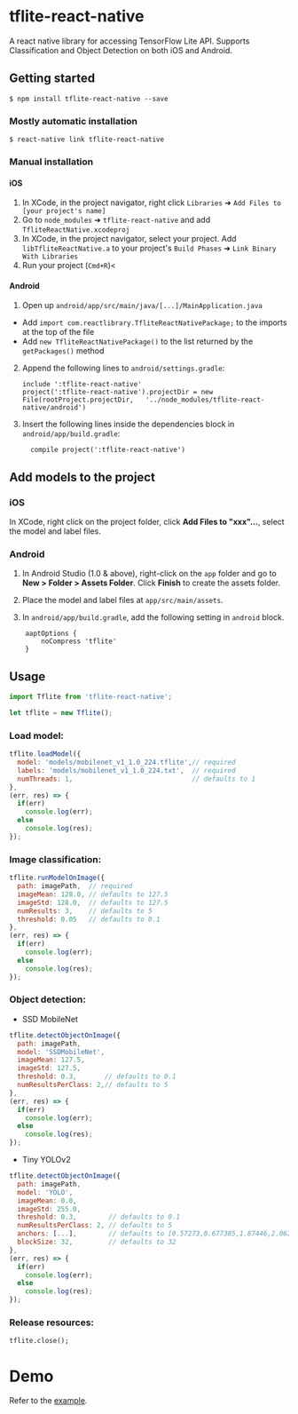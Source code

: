 
# tflite-react-native

A react native library for accessing TensorFlow Lite API. Supports Classification and Object Detection on both iOS and Android.

## Getting started

`$ npm install tflite-react-native --save`

### Mostly automatic installation

`$ react-native link tflite-react-native`

### Manual installation

#### iOS

1. In XCode, in the project navigator, right click `Libraries` ➜ `Add Files to [your project's name]`
2. Go to `node_modules` ➜ `tflite-react-native` and add `TfliteReactNative.xcodeproj`
3. In XCode, in the project navigator, select your project. Add `libTfliteReactNative.a` to your project's `Build Phases` ➜ `Link Binary With Libraries`
4. Run your project (`Cmd+R`)<

#### Android

1. Open up `android/app/src/main/java/[...]/MainApplication.java`
  - Add `import com.reactlibrary.TfliteReactNativePackage;` to the imports at the top of the file
  - Add `new TfliteReactNativePackage()` to the list returned by the `getPackages()` method
2. Append the following lines to `android/settings.gradle`:
    ```
    include ':tflite-react-native'
    project(':tflite-react-native').projectDir = new File(rootProject.projectDir,   '../node_modules/tflite-react-native/android')
    ```
3. Insert the following lines inside the dependencies block in `android/app/build.gradle`:
    ```
      compile project(':tflite-react-native')
    ```

## Add models to the project

### iOS

In XCode, right click on the project folder, click **Add Files to "xxx"...**, select the model and label files.

### Android

1. In Android Studio (1.0 & above), right-click on the `app` folder and go to **New > Folder > Assets Folder**. Click **Finish** to create the assets folder.

2. Place the model and label files at `app/src/main/assets`.

2. In `android/app/build.gradle`, add the following setting in `android` block.

```
    aaptOptions {
        noCompress 'tflite'
    }
```

## Usage

```javascript
import Tflite from 'tflite-react-native';

let tflite = new Tflite();
```

### Load model:

```javascript
tflite.loadModel({
  model: 'models/mobilenet_v1_1.0_224.tflite',// required
  labels: 'models/mobilenet_v1_1.0_224.txt',  // required
  numThreads: 1,                              // defaults to 1  
},
(err, res) => {
  if(err)
    console.log(err);
  else
    console.log(res);
});
```

### Image classification:

```javascript
tflite.runModelOnImage({
  path: imagePath,  // required
  imageMean: 128.0, // defaults to 127.5
  imageStd: 128.0,  // defaults to 127.5
  numResults: 3,    // defaults to 5
  threshold: 0.05   // defaults to 0.1
},
(err, res) => {
  if(err)
    console.log(err);
  else
    console.log(res);
});
```

### Object detection:

- SSD MobileNet
```javascript
tflite.detectObjectOnImage({
  path: imagePath,
  model: 'SSDMobileNet',
  imageMean: 127.5,
  imageStd: 127.5,
  threshold: 0.3,       // defaults to 0.1
  numResultsPerClass: 2,// defaults to 5
},
(err, res) => {
  if(err)
    console.log(err);
  else
    console.log(res);
});
```

- Tiny YOLOv2
```javascript
tflite.detectObjectOnImage({
  path: imagePath,
  model: 'YOLO',
  imageMean: 0.0,
  imageStd: 255.0,
  threshold: 0.3,        // defaults to 0.1
  numResultsPerClass: 2, // defaults to 5
  anchors: [...],        // defaults to [0.57273,0.677385,1.87446,2.06253,3.33843,5.47434,7.88282,3.52778,9.77052,9.16828]
  blockSize: 32,         // defaults to 32 
},
(err, res) => {
  if(err)
    console.log(err);
  else
    console.log(res);
});
```

### Release resources:

```
tflite.close();
```

# Demo

Refer to the [example](https://github.com/shaqian/tflite-react-native/tree/master/example).
